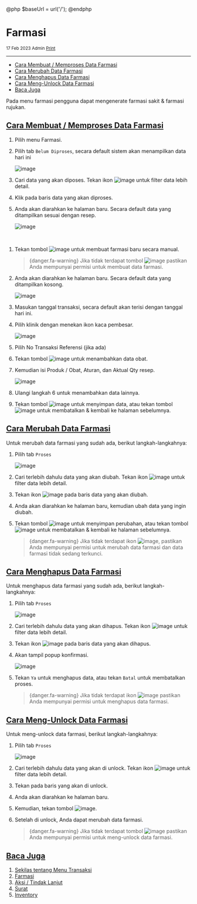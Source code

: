 @php
    $baseUrl = url('/');
@endphp

# Farmasi
<small><i class="far fa-calendar mr-2"></i>17 Feb 2023 <i class="far fa-user mr-2 ml-2"></i>Admin <i class="fas fa-print mr-2 ml-2"></i><a href="" onclick="print()">Print</a></small>
<script>
    function print() {
        var divContents = document.getElementsByClassName("documentation")[0].innerHTML;
        var a = window.open('', '', 'height=500, width=500');
        a.document.write(divContents);
        a.document.close();
        a.print();
    }
</script>

---
- [Cara Membuat / Memproses Data Farmasi](#create-pharmacy)
- [Cara Merubah Data Farmasi](#edit-pharmacy)
- [Cara Menghapus Data Farmasi](#delete-pharmacy)
- [Cara Meng-Unlock Data Farmasi](#unlock-pharmacy)
- [Baca Juga](#baca-juga)

Pada menu farmasi pengguna dapat mengenerate farmasi sakit & farmasi rujukan.

<a name="create-pharmacy">

## [Cara Membuat / Memproses Data Farmasi](#)
1. Pilih menu Farmasi.
2. Pilih tab `Belum Diproses`, secara default sistem akan menampilkan data hari ini

    ![image]({{$baseUrl}}/public/img/docs/pharmacy-2.png)

3. Cari data yang akan diposes. Tekan ikon ![image]({{$baseUrl}}/public/img/docs/filter.png) untuk filter data lebih detail.
4. Klik pada baris data yang akan diproses.
5. Anda akan diarahkan ke halaman baru. Secara default data yang ditampilkan sesuai dengan resep.

    ![image]({{$baseUrl}}/public/img/docs/pharmacy-3.png)

<br>

1. Tekan tombol ![image]({{$baseUrl}}/public/img/docs/create.png) untuk membuat farmasi baru secara manual.

    > {danger.fa-warning} Jika tidak terdapat tombol ![image]({{$baseUrl}}/public/img/docs/create.png) pastikan Anda mempunyai permisi untuk membuat data farmasi.

2. Anda akan diarahkan ke halaman baru. Secara default data yang ditampilkan kosong.

    ![image]({{$baseUrl}}/public/img/docs/pharmacy-4.png)

3. Masukan tanggal transaksi, secara default akan terisi dengan tanggal hari ini.
4. Pilih klinik dengan menekan ikon kaca pembesar.

    ![image]({{$baseUrl}}/public/img/docs/registration-5.png)

5. Pilih No Transaksi Referensi (jika ada)
6. Tekan tombol ![image]({{$baseUrl}}/public/img/docs/add.png) untuk menambahkan data obat.
7. Kemudian isi Produk / Obat, Aturan, dan Aktual Qty resep.

    ![image]({{$baseUrl}}/public/img/docs/pharmacy-5.png)
8. Ulangi langkah 6 untuk menambahkan data lainnya.
9. Tekan tombol ![image]({{$baseUrl}}/public/img/docs/save.png) untuk menyimpan data, atau tekan tombol ![image]({{$baseUrl}}/public/img/docs/back.png) untuk membatalkan & kembali ke halaman sebelumnya.

<a name="edit-pharmacy">

## [Cara Merubah Data Farmasi](#)
Untuk merubah data farmasi yang sudah ada, berikut langkah-langkahnya:
1. Pilih tab `Proses`

    ![image]({{$baseUrl}}/public/img/docs/pharmacy-1.png)

2. Cari terlebih dahulu data yang akan diubah. Tekan ikon ![image]({{$baseUrl}}/public/img/docs/filter.png) untuk filter data lebih detail.
3. Tekan ikon ![image]({{$baseUrl}}/public/img/docs/edit.png) pada baris data yang akan diubah.
4. Anda akan diarahkan ke halaman baru, kemudian ubah data yang ingin diubah.
5. Tekan tombol ![image]({{$baseUrl}}/public/img/docs/save.png) untuk menyimpan perubahan, atau tekan tombol ![image]({{$baseUrl}}/public/img/docs/back.png) untuk membatalkan & kembali ke halaman sebelumnya.

    > {danger.fa-warning} Jika tidak terdapat ikon ![image]({{$baseUrl}}/public/img/docs/edit.png), pastikan Anda mempunyai permisi untuk merubah data farmasi dan data farmasi tidak sedang terkunci.

<a name="delete-pharmacy">

## [Cara Menghapus Data Farmasi](#)
Untuk menghapus data farmasi yang sudah ada, berikut langkah-langkahnya:
1. Pilih tab `Proses`

    ![image]({{$baseUrl}}/public/img/docs/pharmacy-1.png)

2. Cari terlebih dahulu data yang akan dihapus. Tekan ikon ![image]({{$baseUrl}}/public/img/docs/filter.png) untuk filter data lebih detail.
3. Tekan ikon ![image]({{$baseUrl}}/public/img/docs/delete.png) pada baris data yang akan dihapus.
4. Akan tampil popup konfirmasi.

    ![image]({{$baseUrl}}/public/img/docs/delete-confirm.png)

5. Tekan `Ya` untuk menghapus data, atau tekan `Batal` untuk membatalkan proses.

    > {danger.fa-warning} Jika tidak terdapat ikon ![image]({{$baseUrl}}/public/img/docs/delete.png) pastikan Anda mempunyai permisi untuk menghapus data farmasi.

<a name="unlock-pharmacy">

## [Cara Meng-Unlock Data Farmasi](#)
Untuk meng-unlock data farmasi, berikut langkah-langkahnya:
1. Pilih tab `Proses`

    ![image]({{$baseUrl}}/public/img/docs/pharmacy-1.png)

2. Cari terlebih dahulu data yang akan di unlock. Tekan ikon ![image]({{$baseUrl}}/public/img/docs/filter.png) untuk filter data lebih detail.
3. Tekan pada baris yang akan di unlock.
4. Anda akan diarahkan ke halaman baru.
5. Kemudian, tekan tombol ![image]({{$baseUrl}}/public/img/docs/draft.png).
6. Setelah di unlock, Anda dapat merubah data farmasi.

    > {danger.fa-warning} Jika tidak terdapat tombol ![image]({{$baseUrl}}/public/img/docs/draft.png) pastikan Anda mempunyai permisi untuk meng-unlock data farmasi.

<a name="baca-juga">

## [Baca Juga](#)
1. <a href="transaction-overview">Sekilas tentang Menu Transaksi</a>
2. <a href="registration">Farmasi</a>
3. <a href="action">Aksi / Tindak Lanjut</a>
4. <a href="letter">Surat</a>
5. <a href="inventory">Inventory</a>